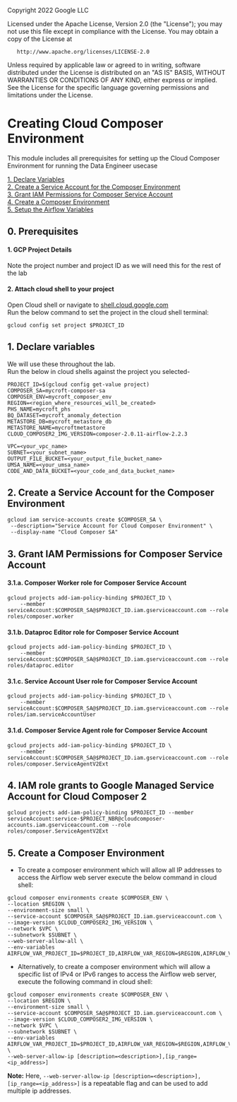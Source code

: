 <!---->
  Copyright 2022 Google LLC
 
  Licensed under the Apache License, Version 2.0 (the "License");
  you may not use this file except in compliance with the License.
  You may obtain a copy of the License at
 
       http://www.apache.org/licenses/LICENSE-2.0
 
  Unless required by applicable law or agreed to in writing, software
  distributed under the License is distributed on an "AS IS" BASIS,
  WITHOUT WARRANTIES OR CONDITIONS OF ANY KIND, either express or implied.
  See the License for the specific language governing permissions and
  limitations under the License.
 <!---->

# Creating Cloud Composer Environment

This module includes all prerequisites for setting up the Cloud Composer Environment for running the Data Engineer usecase<br>

[1. Declare Variables](03-composer-creation-cloud-shell.md#1-declare-variables)<br>
[2. Create a Service Account for the Composer Environment](03-composer-creation-cloud-shell.md#2-create-a-service-account-for-the-composer-environment)<br>
[3. Grant IAM Permissions for Composer Service Account](03-composer-creation-cloud-shell.md#3-grant-iam-permissions-for-composer-service-account)<br>
[4. Create a Composer Environment](03-composer-creation-cloud-shell.md#4-create-a-composer-environment)<br>
[5. Setup the Airflow Variables](03-composer-creation-cloud-shell.md#5-setup-the-airflow-variables)<br>

## 0. Prerequisites

#### 1. GCP Project Details

Note the project number and project ID as we will need this for the rest of the lab

#### 2. Attach cloud shell to your project

Open Cloud shell or navigate to [shell.cloud.google.com](https://shell.cloud.google.com) <br>
Run the below command to set the project in the cloud shell terminal:

```
gcloud config set project $PROJECT_ID

```

## 1. Declare variables

We will use these throughout the lab. <br>
Run the below in cloud shells against the project you selected-

```
PROJECT_ID=$(gcloud config get-value project)
COMPOSER_SA=mycroft-composer-sa
COMPOSER_ENV=mycroft_composer_env
REGION=<region_where_resources_will_be_created>
PHS_NAME=mycroft_phs
BQ_DATASET=mycroft_anomaly_detection
METASTORE_DB=mycroft_metastore_db
METASTORE_NAME=mycroftmetastore
CLOUD_COMPOSER2_IMG_VERSION=composer-2.0.11-airflow-2.2.3

VPC=<your_vpc_name>
SUBNET=<your_subnet_name>
OUTPUT_FILE_BUCKET=<your_output_file_bucket_name>
UMSA_NAME=<your_umsa_name>
CODE_AND_DATA_BUCKET=<your_code_and_data_bucket_name>

```

## 2. Create a Service Account for the Composer Environment

```
gcloud iam service-accounts create $COMPOSER_SA \
 --description="Service Account for Cloud Composer Environment" \
 --display-name "Cloud Composer SA"

```

## 3. Grant IAM Permissions for Composer Service Account

#### 3.1.a. Composer Worker role for Composer Service Account

```
gcloud projects add-iam-policy-binding $PROJECT_ID \
    --member serviceAccount:$COMPOSER_SA@$PROJECT_ID.iam.gserviceaccount.com --role roles/composer.worker

```

#### 3.1.b. Dataproc Editor role for Composer Service Account

```
gcloud projects add-iam-policy-binding $PROJECT_ID \
    --member serviceAccount:$COMPOSER_SA@$PROJECT_ID.iam.gserviceaccount.com --role roles/dataproc.editor

```

#### 3.1.c. Service Account User role for Composer Service Account

```
gcloud projects add-iam-policy-binding $PROJECT_ID \
    --member serviceAccount:$COMPOSER_SA@$PROJECT_ID.iam.gserviceaccount.com --role roles/iam.serviceAccountUser

```

#### 3.1.d. Composer Service Agent role for Composer Service Account

```
gcloud projects add-iam-policy-binding $PROJECT_ID \
    --member serviceAccount:$COMPOSER_SA@$PROJECT_ID.iam.gserviceaccount.com --role roles/composer.ServiceAgentV2Ext
```

## 4. IAM role grants to Google Managed Service Account for Cloud Composer 2

```
gcloud projects add-iam-policy-binding $PROJECT_ID --member serviceAccount:service-$PROJECT_NBR@cloudcomposer-accounts.iam.gserviceaccount.com --role roles/composer.ServiceAgentV2Ext
```

## 5. Create a Composer Environment

* To create a composer environment which will allow all IP addresses to access the Airflow web server execute the below command in cloud shell: <br>

```
gcloud composer environments create $COMPOSER_ENV \
--location $REGION \
--environment-size small \
--service-account $COMPOSER_SA@$PROJECT_ID.iam.gserviceaccount.com \
--image-version $CLOUD_COMPOSER2_IMG_VERSION \
--network $VPC \
--subnetwork $SUBNET \
--web-server-allow-all \
--env-variables AIRFLOW_VAR_PROJECT_ID=$PROJECT_ID,AIRFLOW_VAR_REGION=$REGION,AIRFLOW_VAR_OUTPUT_FILE_BUCKET=$OUTPUT_FILE_BUCKET,AIRFLOW_VAR_PHS=$PHS_NAME,AIRFLOW_VAR_SUBNET=$SUBNET,AIRFLOW_VAR_BQ_DATASET=$BQ_DATASET,AIRFLOW_VAR_UMSA=$UMSA_NAME,AIRFLOW_VAR_METASTORE_DB=$METASTORE_DB,AIRFLOW_VAR_METASTORE=$METASTORE_NAME,AIRFLOW_VAR_CODE_AND_DATA_BUCKET=$CODE_AND_DATA_BUCKET

```

* Alternatively, to create a composer environment which will allow a specific list of IPv4 or IPv6 ranges to access the Airflow web server, execute the following command in cloud shell: <br>

```
gcloud composer environments create $COMPOSER_ENV \
--location $REGION \
--environment-size small \
--service-account $COMPOSER_SA@$PROJECT_ID.iam.gserviceaccount.com \
--image-version $CLOUD_COMPOSER2_IMG_VERSION \
--network $VPC \
--subnetwork $SUBNET \
--env-variables AIRFLOW_VAR_PROJECT_ID=$PROJECT_ID,AIRFLOW_VAR_REGION=$REGION,AIRFLOW_VAR_OUTPUT_FILE_BUCKET=$OUTPUT_FILE_BUCKET,AIRFLOW_VAR_PHS=$PHS_NAME,AIRFLOW_VAR_SUBNET=$SUBNET,AIRFLOW_VAR_BQ_DATASET=$BQ_DATASET,AIRFLOW_VAR_UMSA=$UMSA_NAME,AIRFLOW_VAR_METASTORE_DB=$METASTORE_DB,AIRFLOW_VAR_METASTORE=$METASTORE_NAME,AIRFLOW_VAR_CODE_AND_DATA_BUCKET=$CODE_AND_DATA_BUCKET \
--web-server-allow-ip [description=<description>],[ip_range=<ip_address>]
```

**Note:** Here, `--web-server-allow-ip [description=<description>],[ip_range=<ip_address>]` is a repeatable flag and can be used to add multiple ip addresses.
